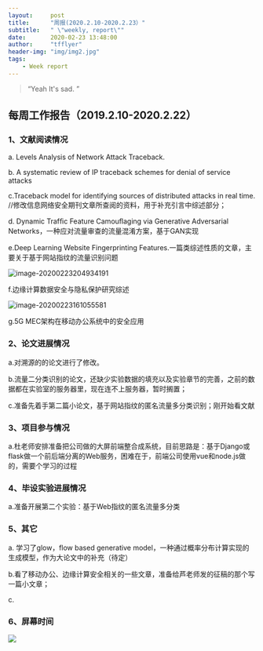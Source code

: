 ```yaml
---
layout:     post
title:      "周报(2020.2.10-2020.2.23）"
subtitle:   " \"weekly, report\""
date:       2020-02-23 13:48:00
author:     "tfflyer"
header-img: "img/img2.jpg"
tags:
    - Week report
---
```


> “Yeah It's sad. ”
>

## 每周工作报告（2019.2.10-2020.2.22）

### 1、文献阅读情况

a.   Levels Analysis of Network Attack Traceback.

b.  A systematic review of IP traceback schemes for denial of service attacks

c.Traceback model for identifying sources of distributed attacks in real time. //修改信息网络安全期刊文章所查阅的资料，用于补充引言中综述部分；

d. Dynamic Trafﬁc Feature Camouﬂaging via Generative Adversarial Networks，一种应对流量审查的流量混淆方案，基于GAN实现

e.Deep Learning Website Fingerprinting Features.一篇类综述性质的文章，主要关于基于网站指纹的流量识别问题

![image-20200223204934191](https://tva1.sinaimg.cn/large/0082zybply1gc6mj5hiisj30vc0ic43d.jpg)

f.边缘计算数据安全与隐私保护研究综述

![image-20200223161055581](https://tva1.sinaimg.cn/large/0082zybply1gc6eha1u6jj31eq0li4am.jpg)

g.5G MEC架构在移动办公系统中的安全应用

### 2、论文进展情况

a.对溯源的的论文进行了修改。

b.流量二分类识别的论文，还缺少实验数据的填充以及实验章节的完善，之前的数据都在实验室的服务器里，现在连不上服务器，暂时搁置；

c.准备先着手第二篇小论文，基于网站指纹的匿名流量多分类识别；刚开始看文献

### 3、项目参与情况

a.杜老师安排准备把公司做的大屏前端整合成系统，目前思路是：基于Django或flask做一个前后端分离的Web服务，困难在于，前端公司使用vue和node.js做的，需要个学习的过程

### 4、毕设实验进展情况

a.准备开展第二个实验：基于Web指纹的匿名流量多分类



### 5、其它

a. 学习了glow，flow based generative model，一种通过概率分布计算实现的生成模型，作为大论文中的补充（待定）

b.看了移动办公、边缘计算安全相关的一些文章，准备给芦老师发的征稿的那个写一篇小文章；

c.

###  6、屏幕时间

![](https://tva1.sinaimg.cn/large/0082zybply1gc6n27kij6j31kb0u0wni.jpg)
